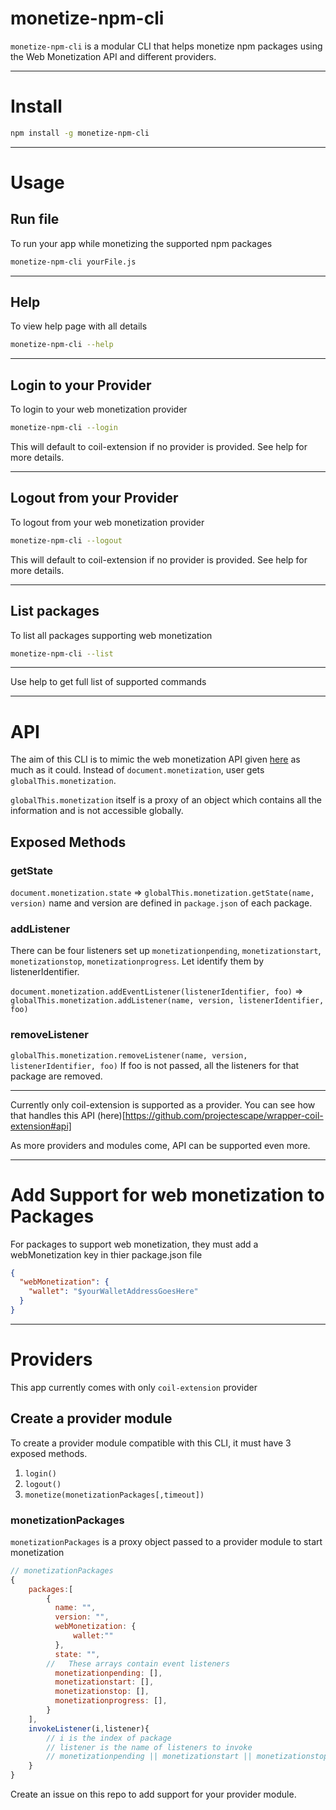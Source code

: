 # monetize-npm-cli

`monetize-npm-cli` is a modular CLI that helps monetize npm packages using the Web Monetization API and different providers.

---

# Install

```bash
npm install -g monetize-npm-cli
```

---

# Usage

## Run file

To run your app while monetizing the supported npm packages

```bash
monetize-npm-cli yourFile.js
```

---

## Help

To view help page with all details

```bash
monetize-npm-cli --help
```

---

## Login to your Provider

To login to your web monetization provider

```bash
monetize-npm-cli --login
```

This will default to coil-extension if no provider is provided. See help for more details.

---

## Logout from your Provider

To logout from your web monetization provider

```bash
monetize-npm-cli --logout
```

This will default to coil-extension if no provider is provided. See help for more details.

---

## List packages

To list all packages supporting web monetization

```bash
monetize-npm-cli --list
```

---

Use help to get full list of supported commands

---

# API

The aim of this CLI is to mimic the web monetization API given [here](https://webmonetization.org/docs/api) as much as it could.
Instead of `document.monetization`, user gets `globalThis.monetization`.

`globalThis.monetization` itself is a proxy of an object which contains all the information and is not accessible globally.

## Exposed Methods

### getState

`document.monetization.state` => `globalThis.monetization.getState(name, version)`
name and version are defined in `package.json` of each package.

### addListener

There can be four listeners set up `monetizationpending`, `monetizationstart`, `monetizationstop`, `monetizationprogress`.
Let identify them by listenerIdentifier.

`document.monetization.addEventListener(listenerIdentifier, foo)` => `globalThis.monetization.addListener(name, version, listenerIdentifier, foo)`

### removeListener

`globalThis.monetization.removeListener(name, version, listenerIdentifier, foo)`
If foo is not passed, all the listeners for that package are removed.

---

Currently only coil-extension is supported as a provider. You can see how that handles this API (here)[https://github.com/projectescape/wrapper-coil-extension#api]

As more providers and modules come, API can be supported even more.

---

# Add Support for web monetization to Packages

For packages to support web monetization, they must add a webMonetization key in thier package.json file

```json
{
  "webMonetization": {
    "wallet": "$yourWalletAddressGoesHere"
  }
}
```

---

# Providers

This app currently comes with only `coil-extension` provider

## Create a provider module

To create a provider module compatible with this CLI, it must have 3 exposed methods.

1. `login()`
1. `logout()`
1. `monetize(monetizationPackages[,timeout])`

### monetizationPackages

`monetizationPackages` is a proxy object passed to a provider module to start monetization

```javascript
// monetizationPackages
{
    packages:[
        {
          name: "",
          version: "",
          webMonetization: {
              wallet:""
          },
          state: "",
        //   These arrays contain event listeners
          monetizationpending: [],
          monetizationstart: [],
          monetizationstop: [],
          monetizationprogress: [],
        }
    ],
    invokeListener(i,listener){
        // i is the index of package
        // listener is the name of listeners to invoke
        // monetizationpending || monetizationstart || monetizationstop || monetizationprogress
    }
}
```

Create an issue on this repo to add support for your provider module.

